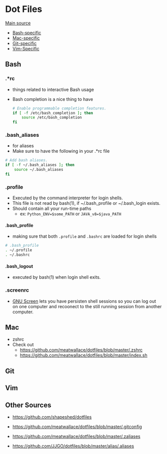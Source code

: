 # Dot Files

[Main source](https://www.stefaanlippens.net/my_bashrc_aliases_profile_and_other_stuff/)

- [Bash-specific](#Bash)
- [Mac-specific](#Mac)
- [Git-specific](#)
- [Vim-Specific](#Vim)

## Bash

### .*rc

- things related to interactive Bash usage

- Bash completion is a nice thing to have

  ```bash
  # Enable programmable completion features.
  if [ -f /etc/bash_completion ]; then
      source /etc/bash_completion
  fi
  ```

  

### .bash_aliases

- for aliases
- Make sure to have the following in your .*rc file

```bash
# Add bash aliases.
if [ -f ~/.bash_aliases ]; then
    source ~/.bash_aliases
fi
```



### .profile

- Executed by the command interpreter for login shells. 
- This file is not read by bash(1), if ~/.bash_profile or ~/.bash_login exists.
- Should contain all your run-time paths
  - ex: `Python_ENV=$some_PATH` or `JAVA_v8=$java_PATH`

#### .bash_profile

- making sure that both `.profile` and `.bashrc` are loaded for login shells

```bash
# .bash_profile
. ~/.profile
. ~/.bashrc
```

#### .bash_logout

- executed by bash(1) when login shell exits.



### .screenrc

- [GNU Screen](http://en.wikipedia.org/wiki/GNU_Screen) lets you have persisten shell sessions so you can log out on one computer and recoonect to the still running session from another computer.



## Mac

- zshrc
- Check out
  - <https://github.com/meatwallace/dotfiles/blob/master/.zshrc>
  - <https://github.com/meatwallace/dotfiles/blob/master/index.sh>



## Git



## Vim





## Other Sources

- <https://github.com/shapeshed/dotfiles>

- <https://github.com/meatwallace/dotfiles/blob/master/.gitconfig>

- <https://github.com/meatwallace/dotfiles/blob/master/.zaliases>

- <https://github.com/JJGO/dotfiles/blob/master/alias/.aliases>

  